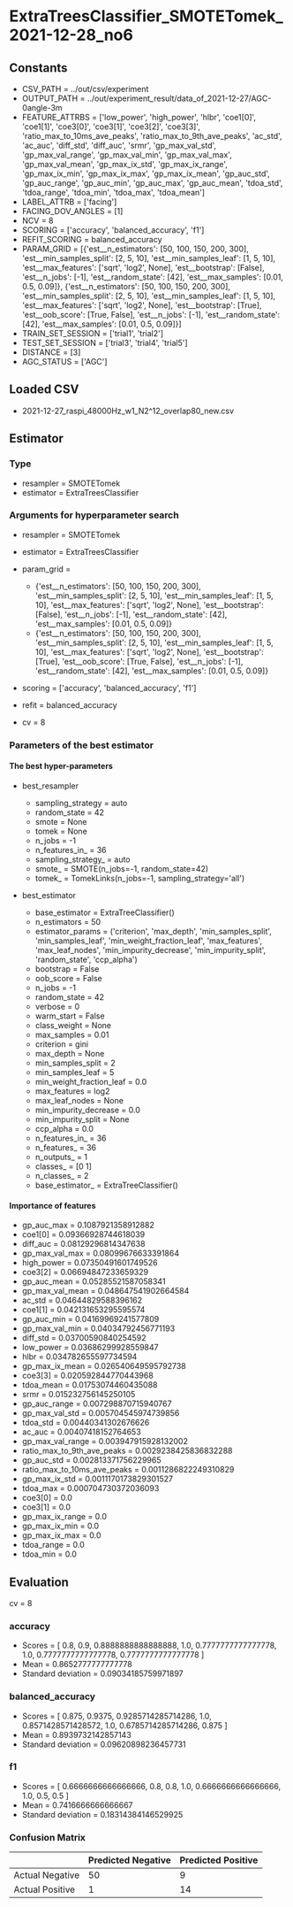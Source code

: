 # ExtraTreesClassifier_SMOTETomek_2021-12-28_no6
## Constants
- CSV_PATH = ../out/csv/experiment
- OUTPUT_PATH = ../out/experiment_result/data_of_2021-12-27/AGC-0angle-3m
- FEATURE_ATTRBS = ['low_power', 'high_power', 'hlbr', 'coe1[0]', 'coe1[1]', 'coe3[0]', 'coe3[1]', 'coe3[2]', 'coe3[3]', 'ratio_max_to_10ms_ave_peaks', 'ratio_max_to_9th_ave_peaks', 'ac_std', 'ac_auc', 'diff_std', 'diff_auc', 'srmr', 'gp_max_val_std', 'gp_max_val_range', 'gp_max_val_min', 'gp_max_val_max', 'gp_max_val_mean', 'gp_max_ix_std', 'gp_max_ix_range', 'gp_max_ix_min', 'gp_max_ix_max', 'gp_max_ix_mean', 'gp_auc_std', 'gp_auc_range', 'gp_auc_min', 'gp_auc_max', 'gp_auc_mean', 'tdoa_std', 'tdoa_range', 'tdoa_min', 'tdoa_max', 'tdoa_mean']
- LABEL_ATTRB = ['facing']
- FACING_DOV_ANGLES = [1]
- NCV = 8
- SCORING = ['accuracy', 'balanced_accuracy', 'f1']
- REFIT_SCORING = balanced_accuracy
- PARAM_GRID = [{'est__n_estimators': [50, 100, 150, 200, 300], 'est__min_samples_split': [2, 5, 10], 'est__min_samples_leaf': [1, 5, 10], 'est__max_features': ['sqrt', 'log2', None], 'est__bootstrap': [False], 'est__n_jobs': [-1], 'est__random_state': [42], 'est__max_samples': [0.01, 0.5, 0.09]}, {'est__n_estimators': [50, 100, 150, 200, 300], 'est__min_samples_split': [2, 5, 10], 'est__min_samples_leaf': [1, 5, 10], 'est__max_features': ['sqrt', 'log2', None], 'est__bootstrap': [True], 'est__oob_score': [True, False], 'est__n_jobs': [-1], 'est__random_state': [42], 'est__max_samples': [0.01, 0.5, 0.09]}]
- TRAIN_SET_SESSION = ['trial1', 'trial2']
- TEST_SET_SESSION = ['trial3', 'trial4', 'trial5']
- DISTANCE = [3]
- AGC_STATUS = ['AGC']

## Loaded CSV
- 2021-12-27_raspi_48000Hz_w1_N2^12_overlap80_new.csv

## Estimator
### Type
- resampler = SMOTETomek
- estimator = ExtraTreesClassifier

### Arguments for hyperparameter search
- resampler = SMOTETomek
- estimator = ExtraTreesClassifier
- param_grid = 
	- {'est__n_estimators': [50, 100, 150, 200, 300], 'est__min_samples_split': [2, 5, 10], 'est__min_samples_leaf': [1, 5, 10], 'est__max_features': ['sqrt', 'log2', None], 'est__bootstrap': [False], 'est__n_jobs': [-1], 'est__random_state': [42], 'est__max_samples': [0.01, 0.5, 0.09]}
	- {'est__n_estimators': [50, 100, 150, 200, 300], 'est__min_samples_split': [2, 5, 10], 'est__min_samples_leaf': [1, 5, 10], 'est__max_features': ['sqrt', 'log2', None], 'est__bootstrap': [True], 'est__oob_score': [True, False], 'est__n_jobs': [-1], 'est__random_state': [42], 'est__max_samples': [0.01, 0.5, 0.09]}

- scoring = ['accuracy', 'balanced_accuracy', 'f1']
- refit = balanced_accuracy
- cv = 8

### Parameters of the best estimator
#### The best hyper-parameters
- best_resampler
	- sampling_strategy = auto
	- random_state = 42
	- smote = None
	- tomek = None
	- n_jobs = -1
	- n_features_in_ = 36
	- sampling_strategy_ = auto
	- smote_ = SMOTE(n_jobs=-1, random_state=42)
	- tomek_ = TomekLinks(n_jobs=-1, sampling_strategy='all')

- best_estimator
	- base_estimator = ExtraTreeClassifier()
	- n_estimators = 50
	- estimator_params = ('criterion', 'max_depth', 'min_samples_split', 'min_samples_leaf', 'min_weight_fraction_leaf', 'max_features', 'max_leaf_nodes', 'min_impurity_decrease', 'min_impurity_split', 'random_state', 'ccp_alpha')
	- bootstrap = False
	- oob_score = False
	- n_jobs = -1
	- random_state = 42
	- verbose = 0
	- warm_start = False
	- class_weight = None
	- max_samples = 0.01
	- criterion = gini
	- max_depth = None
	- min_samples_split = 2
	- min_samples_leaf = 5
	- min_weight_fraction_leaf = 0.0
	- max_features = log2
	- max_leaf_nodes = None
	- min_impurity_decrease = 0.0
	- min_impurity_split = None
	- ccp_alpha = 0.0
	- n_features_in_ = 36
	- n_features_ = 36
	- n_outputs_ = 1
	- classes_ = [0 1]
	- n_classes_ = 2
	- base_estimator_ = ExtraTreeClassifier()

#### Importance of features
- gp_auc_max = 0.1087921358912882
- coe1[0] = 0.09366928744618039
- diff_auc = 0.08129296814347638
- gp_max_val_max = 0.08099676633391864
- high_power = 0.07350491601749526
- coe3[2] = 0.06694847233659329
- gp_auc_mean = 0.05285521587058341
- gp_max_val_mean = 0.048647541902664584
- ac_std = 0.04644829588396162
- coe1[1] = 0.042131653295595574
- gp_auc_min = 0.04169969241577809
- gp_max_val_min = 0.04034792456771193
- diff_std = 0.03700590840254592
- low_power = 0.03686299928559847
- hlbr = 0.034782655597734594
- gp_max_ix_mean = 0.026540649595792738
- coe3[3] = 0.020592844770443968
- tdoa_mean = 0.01753074460435088
- srmr = 0.015232756145250105
- gp_auc_range = 0.007298870715940767
- gp_max_val_std = 0.005704545974739856
- tdoa_std = 0.00440341302676626
- ac_auc = 0.00407418152764653
- gp_max_val_range = 0.003947915928132002
- ratio_max_to_9th_ave_peaks = 0.0029238425836832288
- gp_auc_std = 0.002813371756229965
- ratio_max_to_10ms_ave_peaks = 0.0011286822249310829
- gp_max_ix_std = 0.0011170173829301527
- tdoa_max = 0.000704730372036093
- coe3[0] = 0.0
- coe3[1] = 0.0
- gp_max_ix_range = 0.0
- gp_max_ix_min = 0.0
- gp_max_ix_max = 0.0
- tdoa_range = 0.0
- tdoa_min = 0.0

## Evaluation
cv = 8
### accuracy
- Scores = [ 0.8, 0.9, 0.8888888888888888, 1.0, 0.7777777777777778, 1.0, 0.7777777777777778, 0.7777777777777778 ]
- Mean = 0.8652777777777778
- Standard deviation = 0.09034185759971897

### balanced_accuracy
- Scores = [ 0.875, 0.9375, 0.9285714285714286, 1.0, 0.8571428571428572, 1.0, 0.6785714285714286, 0.875 ]
- Mean = 0.8939732142857143
- Standard deviation = 0.09620898236457731

### f1
- Scores = [ 0.6666666666666666, 0.8, 0.8, 1.0, 0.6666666666666666, 1.0, 0.5, 0.5 ]
- Mean = 0.7416666666666667
- Standard deviation = 0.18314384146529925

### Confusion Matrix
|  | Predicted Negative | Predicted Positive |
| --- | --- | --- |
| Actual Negative | 50 | 9 |
| Actual Positive | 1 | 14 |

      